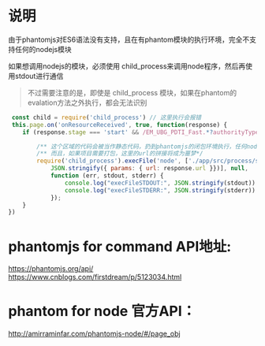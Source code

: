 # 说明

由于phantomjs对ES6语法没有支持，且在有phantom模块的执行环境，完全不支持任何的nodejs模块

如果想调用nodejs的模块，必须使用 child_process来调用node程序，然后再使用stdout进行通信

> 不过需要注意的是，即使是 child_process 模块，如果在phantom的evalation方法之外执行，都会无法识别

``` js
 const child = require('child_process') // 这里执行会报错
 this.page.on('onResourceReceived', true, function(response) {
    if (response.stage === 'start' && /EM_UBG_PDTI_Fast.*?authorityType\=/ig.test(response.url)) {

        /** 这个区域的代码会被当作静态代码，扔到phantomjs的闭包环境执行，任何nodejs和es6的语法都失效，任何外部定义的变量都无法使用 */
        /** 而且，如果项目需要打包，这里的url的拼接将成为噩梦*/
        require('child_process').execFile('node', ['./app/src/process/sniff-hq-stock/index.js', 
            JSON.stringify({ params: { url: response.url }})], null,
            function (err, stdout, stderr) {
                console.log("execFileSTDOUT:", JSON.stringify(stdout))
                console.log("execFileSTDERR:", JSON.stringify(stderr))
            });
    }
})
```

# phantomjs for command API地址:
https://phantomjs.org/api/
https://www.cnblogs.com/firstdream/p/5123034.html

# phantom for node 官方API：
http://amirraminfar.com/phantomjs-node/#/page_obj